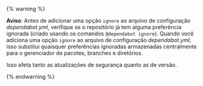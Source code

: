 {% warning %}

**Aviso**: Antes de adicionar uma opção `ignore` ao arquivo de configuração *dependabot.yml*, verifique se o repositório já tem alguma preferência ignorada (criado usando os comandos `@dependabot ignore`). Quando você adiciona uma opção `ignore` ao arquivo de configuração *dependabot.yml*, isso substitui quaisquer preferências ignoradas armazenadas centralmente para o gerenciador de pacotes, branches e diretórios.

Isso afeta tanto as atualizações de segurança quanto as de versão.

{% endwarning %}
